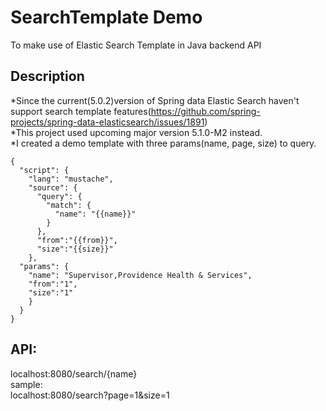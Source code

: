 # SearchTemplate Demo

To make use of Elastic Search Template in Java backend API<br />

## Description

*Since the current(5.0.2)version of Spring data Elastic Search haven't support search template features(https://github.com/spring-projects/spring-data-elasticsearch/issues/1891)<br />
*This project used upcoming major version 5.1.0-M2 instead.<br />
*I created a demo template with three params(name, page, size) to query.<br />
```
{
  "script": {
    "lang": "mustache",
    "source": {
      "query": {
        "match": {
          "name": "{{name}}"
        }
      },
      "from":"{{from}}",
      "size":"{{size}}"
    },
  "params": {
    "name": "Supervisor,Providence Health & Services",
    "from":"1",
    "size":"1"
    }
  }
}
```
## API:
localhost:8080/search/{name}<br />
sample:<br />
localhost:8080/search?page=1&size=1

